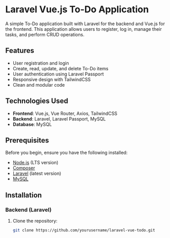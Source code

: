 # Laravel Vue.js To-Do Application

A simple To-Do application built with Laravel for the backend and Vue.js for the frontend. This application allows users to register, log in, manage their tasks, and perform CRUD operations.

## Features

- User registration and login
- Create, read, update, and delete To-Do items
- User authentication using Laravel Passport
- Responsive design with TailwindCSS
- Clean and modular code

## Technologies Used

- **Frontend**: Vue.js, Vue Router, Axios, TailwindCSS
- **Backend**: Laravel, Laravel Passport, MySQL
- **Database**: MySQL

## Prerequisites

Before you begin, ensure you have the following installed:

- [Node.js](https://nodejs.org/) (LTS version)
- [Composer](https://getcomposer.org/)
- [Laravel](https://laravel.com/docs) (latest version)
- [MySQL](https://www.mysql.com/)

## Installation

### Backend (Laravel)

1. Clone the repository:

   ```bash
   git clone https://github.com/yourusername/laravel-vue-todo.git
